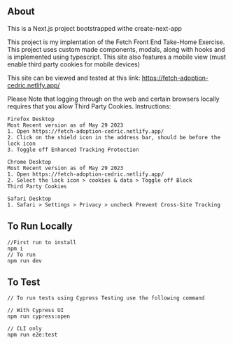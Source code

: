 ## About

This is a Next.js project bootstrapped withe create-next-app

This project is my implentation of the Fetch Front End Take-Home Exercise. This project uses custom made components, modals, along with hooks and is implemented using typescript. This site also features a mobile view (must enable third party cookies for mobile devices)

This site can be viewed and tested at this link: https://fetch-adoption-cedric.netlify.app/

Please Note that logging through on the web and certain browsers locally requires that you allow Third Party Cookies. Instructions:

```
Firefox Desktop
Most Recent version as of May 29 2023
1. Open https://fetch-adoption-cedric.netlify.app/
2. Click on the shield icon in the address bar, should be before the lock icon
3. Toggle off Enhanced Tracking Protection

Chrome Desktop
Most Recent version as of May 29 2023
1. Open https://fetch-adoption-cedric.netlify.app/
2. Select the lock icon > cookies & data > Toggle off Block
Third Party Cookies

Safari Desktop
1. Safari > Settings > Privacy > uncheck Prevent Cross-Site Tracking
```

## To Run Locally

```
//First run to install
npm i
// To run
npm run dev
```

## To Test

```
// To run tests using Cypress Testing use the following command

// With Cypress UI
npm run cypress:open

// CLI only
npm run e2e:test
```
